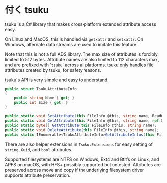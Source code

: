 # 付く tsuku

tsuku is a C# library that makes cross-platform extended attribute access easy. 

On Linux and MacOS, this is handled via `getxattr` and `setxattr`. On Windows, alternate data streams are used to imitate this feature.

Note that this is not a full ADS library. The max size of attributes is forcibly limited to 512 bytes. Attribute names are also limited to 112 characters max, and are prefixed with '`tsuku`' across all platforms. tsuku only handles file attributes created by tsuku, for safety reasons.

tsuku's API is very simple and easy to understand.

```csharp
public struct TsukuAttributeInfo 
{
    public string Name { get; }
    public int Size { get; }
}

public static void SetAttribute(this FileInfo @this, string name, ReadOnlySpan<byte> data);
public static void GetAttribute(this FileInfo @this, string name, ref Span<byte> data);
public static byte[] GetAttribute(this FileInfo @this, string name);
public static void DeleteAttribute(this FileInfo @this, string name);
public static IEnumerable<TsukuAttributeInfo>GetAttributeInfos(this FileInfo @this);
```

There are also helper extensions in `Tsuku.Extensions` for easy setting of `string`, `Guid`, and `bool` attributes.

Supported filesystems are NTFS on Windows, Ext4 and Btrfs on Linux, and APFS on macOS, with HFS+ possibly supported but untested. Attributes are preserved across move and copy if the underlying filesystem driver supports attribute preservation.
